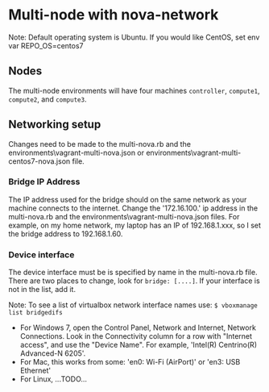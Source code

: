 # Multi-node with nova-network

Note: Default operating system is Ubuntu. If you would like CentOS, set env var REPO_OS=centos7

## Nodes

The multi-node environments will have four machines `controller`, `compute1`, `compute2`, and `compute3`.

## Networking setup

Changes need to be made to the multi-nova.rb and the environments\vagrant-multi-nova.json or environments\vagrant-multi-centos7-nova.json file.

### Bridge IP Address

The IP address used for the bridge should on the same network as your machine connects to the internet. Change the '172.16.100.' ip address in the multi-nova.rb and the environments\vagrant-multi-nova.json files.
For example, on my home network, my laptop has an IP of 192.168.1.xxx, so I set the bridge address to 192.168.1.60.

### Device interface

The device interface must be is specified by name in the multi-nova.rb file.
There are two places to change, look for `bridge: [....]`.  If your interface is not in the list, add it.

Note: To see a list of virtualbox network interface names use:
`$ vboxmanage list bridgedifs`

+ For Windows 7, open the Control Panel, Network and Internet, Network Connections.  Look in the Connectivity column for a row with "Internet access", and use the "Device Name". For example, 'Intel(R) Centrino(R) Advanced-N 6205'.
+ For Mac, this works from some: 'en0: Wi-Fi (AirPort)' or 'en3: USB Ethernet'
+ For Linux, ...TODO...
